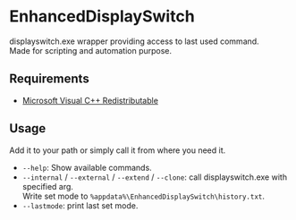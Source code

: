 # EnhancedDisplaySwitch

displayswitch.exe wrapper providing access to last used command.  
Made for scripting and automation purpose.

## Requirements

- [Microsoft Visual C++ Redistributable](https://aka.ms/vs/17/release/vc_redist.x64.exe)

## Usage

Add it to your path or simply call it from where you need it.

- `--help`: Show available commands.
- `--internal` / `--external` / `--extend` / `--clone`: call displayswitch.exe with specified arg.  
Write set mode to `%appdata%\EnhancedDisplaySwitch\history.txt`.
- `--lastmode`: print last set mode.